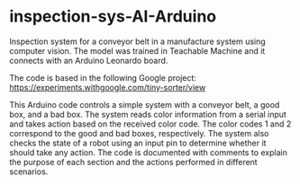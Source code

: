 # inspection-sys-AI-Arduino
Inspection system for a conveyor belt in a manufacture system using computer vision. The model was trained in Teachable Machine and it connects with an Arduino Leonardo board.

The code is based in the following Google project: https://experiments.withgoogle.com/tiny-sorter/view

This Arduino code controls a simple system with a conveyor belt, a good box, and a bad box. The system reads color information from a serial input and takes action based on the received color code. The color codes 1 and 2 correspond to the good and bad boxes, respectively. The system also checks the state of a robot using an input pin to determine whether it should take any action. The code is documented with comments to explain the purpose of each section and the actions performed in different scenarios.
